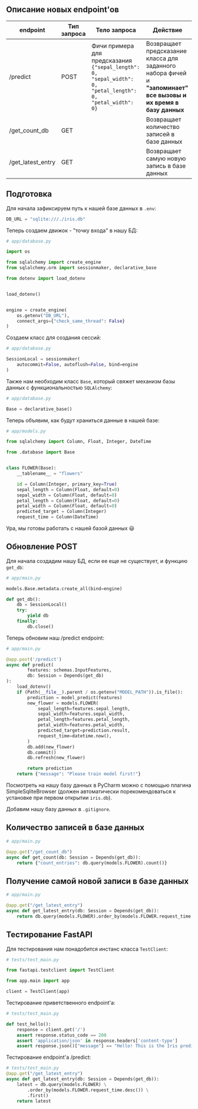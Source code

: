 ## Описание новых endpoint'ов

| endpoint      | Тип запроса | Тело запроса                                                                                                 | Действие                                                                                                         |
|---------------|-------------|--------------------------------------------------------------------------------------------------------------|------------------------------------------------------------------------------------------------------------------|
| /predict      | POST        | Фичи примера для предсказания ``{"sepal_length": 0, "sepal_width": 0, "petal_length": 0, "petal_width": 0}`` | Возвращает предсказание класса для заданного набора фичей и **"запоминает" все вызовы и их время в базу данных** |
| /get_count_db | GET | | Возвращает количество записей в базе данных                                                                      |
|/get_latest_entry|GET| | Возвращает самую новую запись в базе данных |
## Подготовка

Для начала зафиксируем путь к нашей базе данных в ``.env``:

```python
DB_URL = "sqlite:///./iris.db"
```

Теперь создаем движок - "точку входа" в нашу БД:

```python
# app/database.py

import os

from sqlalchemy import create_engine
from sqlalchemy.orm import sessionmaker, declarative_base

from dotenv import load_dotenv


load_dotenv()


engine = create_engine(
    os.getenv("DB_URL"),
    connect_args={"check_same_thread": False}
)
```

Создаем класс для создания сессий:

```python
# app/database.py

SessionLocal = sessionmaker(
    autocommit=False, autoflush=False, bind=engine
)
```
Также нам необходим класс ``Base``, который свяжет механизм базы данных с функциональностью ``SQLAlchemy``:

```python
# app/database.py

Base = declarative_base()
```

Теперь объявим, как будут храниться данные в нашей базе:

```python
# app/models.py

from sqlalchemy import Column, Float, Integer, DateTime

from .database import Base


class FLOWER(Base):
    __tablename__ = "flowers"

    id = Column(Integer, primary_key=True)
    sepal_length = Column(Float, default=0)
    sepal_width = Column(Float, default=0)
    petal_length = Column(Float, default=0)
    petal_width = Column(Float, default=0)
    predicted_target = Column(Integer)
    request_time = Column(DateTime)
```

Ура, мы готовы работать с нашей базой данных :smiley:


## Обновление POST

Для начала создадим нашу БД, если ее еще не существует, и функцию ``get_db``:

```python
# app/main.py

models.Base.metadata.create_all(bind=engine)

def get_db():
    db = SessionLocal()
    try:
        yield db
    finally:
        db.close()
```
Теперь обновим наш /predict endpoint:

```python
# app/main.py

@app.post('/predict')
async def predict(
        features: schemas.InputFeatures,
        db: Session = Depends(get_db)
):
    load_dotenv()
    if (Path(__file__).parent / os.getenv("MODEL_PATH")).is_file():
        prediction = model_predict(features)
        new_flower = models.FLOWER(
            sepal_length=features.sepal_length,
            sepal_width=features.sepal_width,
            petal_length=features.petal_length,
            petal_width=features.petal_width,
            predicted_target=prediction.result,
            request_time=datetime.now(),
        )
        db.add(new_flower)
        db.commit()
        db.refresh(new_flower)

        return prediction
    return {"message": "Please train model first!"}
```

Посмотреть на нашу базу данных в PyCharm можно с помощью плагина SimpleSqliteBrowser (должен автоматически порекомендоваться к установке при первом открытии ``iris.db``).

Добавим нашу базу данных в ``.gitignore``.

## Количество записей в базе данных

```python
# app/main.py

@app.get("/get_count_db")
async def get_count(db: Session = Depends(get_db)):
    return {"count_entries": db.query(models.FLOWER).count()}
```

## Получение самой новой записи в базе данных

```python
# app/main.py

@app.get("/get_latest_entry")
async def get_latest_entry(db: Session = Depends(get_db)):
    return db.query(models.FLOWER).order_by(models.FLOWER.request_time.desc()).first()
```


## Тестирование FastAPI

Для тестирования нам понадобится инстанс класса ``TestClient``:

```python
# tests/test_main.py

from fastapi.testclient import TestClient

from app.main import app

client = TestClient(app)
```

Тестирование приветственного endpoint'а:

```python
# tests/test_main.py

def test_hello():
    response = client.get('/')
    assert response.status_code == 200
    assert 'application/json' in response.headers['content-type']
    assert response.json()["message"] == "Hello! This is the Iris predictor."
```

Тестирование endpoint'a /predict:
```python
# tests/test_main.py
@app.get("/get_latest_entry")
async def get_latest_entry(db: Session = Depends(get_db)):
    latest = db.query(models.FLOWER) \
        .order_by(models.FLOWER.request_time.desc()) \
        .first()
    return latest
```